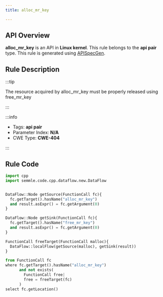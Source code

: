 ```yaml
---
title: alloc_mr_key

---
```



## API Overview
**alloc_mr_key** is an API in **Linux kernel**. This rule belongs to the **api pair** type. This rule is generated using [APISpecGen](../../tools/APISpecGen).
## Rule Description

:::tip

The resource acquired by alloc_mr_key must be properly released using free_mr_key

:::

:::info

- Tags: **api pair**
- Parameter Index: **N/A**
- CWE Type: **CWE-404**

:::

## Rule Code
```python
import cpp
import semmle.code.cpp.dataflow.new.DataFlow


DataFlow::Node getSource(FunctionCall fc){
  fc.getTarget().hasName("alloc_mr_key")
  and result.asExpr() = fc.getArgument(0)
}

DataFlow::Node getSink(FunctionCall fc){
  fc.getTarget().hasName("free_mr_key")
  and result.asExpr() = fc.getArgument(0)
}

FunctionCall freeTarget(FunctionCall malloc){
  DataFlow::localFlow(getSource(malloc), getSink(result))
}

from FunctionCall fc
where fc.getTarget().hasName("alloc_mr_key")
      and not exists(
        FunctionCall free| 
        free = freeTarget(fc)
      )
select fc.getLocation()

    
```